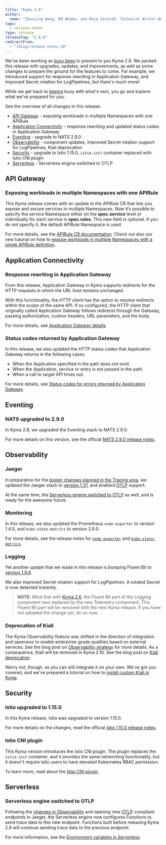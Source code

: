 ```yaml
---
title: "Kyma 2.8"
author:
  name: "Zhoujing Wang, RM @Kyma, and Maja Szostok, Technical Writer @Kyma"
tags:
  - release-notes 
type: release 
releaseTag: "2.8.0"
redirectFrom:
  - "/blog/release-notes-28"
---
```


We've been working as [busy bees](https://www.youtube.com/watch?v=96tOPyuhuJs) to present to you Kyma 2.8. We packed this release with upgrades, updates, and improvements, as well as some changes to prepare the ground for the features to come. For example, we introduced support for response rewriting in Application Gateway, and improved Secret rotation for LogPipelines, but there's much more!

While we get back to [beeing](https://youtu.be/eBMxaOeREHA?t=8) busy with what's next, you go and explore what we've prepared for you.

<!-- overview -->

See the overview of all changes in this release:

- [API Gateway](#api-gateway) - exposing workloads in multiple Namespaces with one APIRule
- [Application Connectivity](#application-connectivity) - response rewriting and updated status codes in Application Gateway
- [Eventing](#eventing) - upgrade to NATS 2.9.0
- [Observability](#observability) - component updates, improved Secret rotation support for LogPipelines, Kiali deprecation
- [Security](#security) - upgrade to Istio 1.15.0, `istio-init` container replaced with Istio CNI plugin
- [Serverless](#serverless) - Serverless engine switched to OTLP

## API Gateway

### Exposing workloads in multiple Namespaces with one APIRule

This Kyma release comes with an update to the APIRule CR that lets you expose and secure services in multiple Namespaces. Now it’s possible to specify the service Namespace either on the **spec.service** level or individually for each service in **spec.rules**. This new field is optional. If you do not specify it, the default APIRule Namespace is used. 

For more details, see the [APIRule CR documentation](https://kyma-project.io/docs/kyma/2.8/05-technical-reference/00-custom-resources/apix-01-apirule).
Check out also our new tutorial on how to [expose workloads in multiple Namespaces with a single APIRule definition](https://kyma-project.io/docs/kyma/2.8/03-tutorials/00-api-exposure/apix-09-expose-workloads-multiple-namespaces/).

## Application Connectivity

### Response rewriting in Application Gateway

From this release, Application Gateway in Kyma supports redirects for the HTTP requests in which the URL host remains unchanged.

With this functionality, the HTTP client has the option to resolve redirects within the scope of the same API.
If so configured, the HTTP client that originally called Application Gateway follows redirects through the Gateway, passing authorization, custom headers, URL parameters, and the body.

For more details, see [Application Gateway details](https://kyma-project.io/docs/kyma/2.8/05-technical-reference/ac-01-application-gateway-details/).

### Status codes returned by Application Gateway

In this release, we also updated the HTTP status codes that Application Gateway returns in the following cases:
- When the Application specified in the path does not exist.
- When the Application, service or entry is not passed in the path.
- When a call to target API times out.

For more details, see [Status codes for errors returned by Application Gateway](https://github.com/kyma-project/kyma/blob/release-2.8/components/central-application-gateway/README.md#status-codes-for-errors-returned-by-application-gateway).

## Eventing

### NATS upgraded to 2.9.0

In Kyma 2.8, we upgraded the Eventing stack to NATS 2.9.0.

For more details on this version, see the official [NATS 2.9.0 release notes](https://docs.nats.io/release-notes/whats_new#server-release-v2.9.0).

## Observability

### Jaeger 

In preparation for the [bigger changes planned in the Tracing area](https://github.com/kyma-project/community/tree/main/concepts/observability-strategy/configurable-tracing), we updated the Jaeger stack to [version 1.37](https://github.com/jaegertracing/jaeger/releases/tag/v1.37.0), and enabled [OTLP](https://opentelemetry.io/docs/reference/specification/protocol/) support.

At the same time, the [Serverless engine switched to OTLP](#serverless-engine-switched-to-otlp) as well, and is ready for the awesome future.

### Monitoring 

In this release, we also updated the Prometheus `node-exporter` to version 1.4.0, and `kube-state-metrics` to version 2.6.0.

For more details, see the release notes for [`node-exporter`](https://github.com/prometheus/node_exporter/releases) and [`kube-state-metrics`](https://github.com/kubernetes/kube-state-metrics/releases/tag/v2.6.0).

### Logging 

Yet another update that we made in this release is bumping Fluent Bit to [version 1.9.9](https://fluentbit.io/announcements/v1.9.9/). 

We also improved Secret rotation support for LogPipelines. A rotated Secret is now detected instantly.

> **NOTE:** Mind that with [Kyma 2.6](https://kyma-project.io/blog/2022/8/25/release-notes-26/), the Fluent Bit part of the Logging component was replaced by the new Telemetry component. This Fluent Bit part will be removed with the next Kyma release. If you have not adopted the change yet, do so now. 

### Deprecation of Kiali

The Kyma Observability feature was shifted in the direction of integration and openness to enable enterprise-grade qualities based on external services. 
See the blog post on [Observability strategy](https://kyma-project.io/blog/2022/9/21/observability-strategy) for more details. 
As a consequence, Kiali will be removed in Kyma 2.10. See the blog post on [Kiali deprecation](https://kyma-project.io/blog/2022/10/10/Kiali-deprecation/).

Worry not, though, as you can still integrate it on your own. 
We've got you covered, and we've prepared a tutorial on how to [install custom Kiali in Kyma](https://github.com/kyma-project/examples/blob/main/kiali/README.md).
 
## Security

### Istio upgraded to 1.15.0 

In this Kyma release, Istio was upgraded to version 1.15.0. 

For more details on the changes, read the official [Istio 1.15.0 release notes](https://istio.io/latest/news/releases/1.15.x/announcing-1.15/). 

### Istio CNI plugin

This Kyma version introduces the Istio CNI plugin. The plugin replaces the `istio-init` container, and it provides the same networking functionality, but it doesn't require Istio users to have elevated Kubernetes RBAC permission. 

To learn more, read about the [Istio CNI plugin](https://istio.io/latest/docs/setup/additional-setup/cni/).

## Serverless

### Serverless engine switched to OTLP

Following the [changes in Observability](#jaeger) and opening new [OTLP](https://opentelemetry.io/docs/reference/specification/protocol/)-compliant endpoints in Jaeger, the Serverless engine now configures Functions to send trace data to this new endpoint.
Functions built before releasing Kyma 2.8 will continue sending trace data to the previous endpoint.

For more information, see the [Environment variables in Serverless](https://kyma-project.io/docs/kyma/2.8/05-technical-reference/00-configuration-parameters/svls-02-environment-variables).